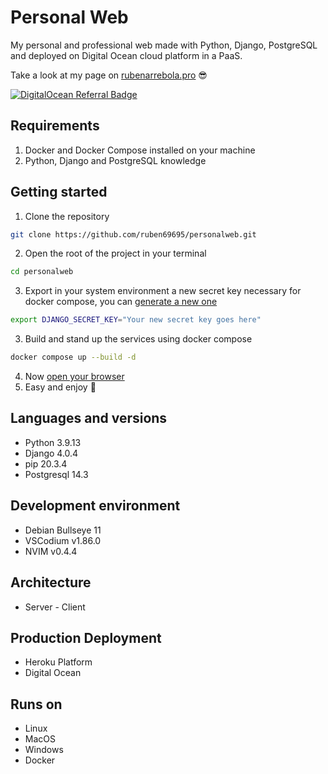 # Personal Web
My personal and professional web made with Python, Django, PostgreSQL and deployed on Digital Ocean cloud platform in a PaaS.

Take a look at my page on [rubenarrebola.pro](https://www.rubenarrebola.pro) 😎

[![DigitalOcean Referral Badge](https://web-platforms.sfo2.digitaloceanspaces.com/WWW/Badge%203.svg)](https://www.digitalocean.com/?refcode=e212aaa8b0c3&utm_campaign=Referral_Invite&utm_medium=Referral_Program&utm_source=badge)

## Requirements
1. Docker and Docker Compose installed on your machine
2. Python, Django and PostgreSQL knowledge

## Getting started
1. Clone the repository
```bash
git clone https://github.com/ruben69695/personalweb.git
```
2. Open the root of the project in your terminal
```bash
cd personalweb
```
3. Export in your system environment a new secret key necessary for docker compose, you can [generate a new one](https://djecrety.ir/)
```bash
export DJANGO_SECRET_KEY="Your new secret key goes here"
```
3. Build and stand up the services using docker compose
```bash
docker compose up --build -d
```
4. Now [open your browser](http://127.0.0.1:8000/)
5. Easy and enjoy 🍻

## Languages and versions
- Python 3.9.13
- Django 4.0.4
- pip 20.3.4
- Postgresql 14.3

## Development environment
- Debian Bullseye 11
- VSCodium v1.86.0
- NVIM v0.4.4

## Architecture
- Server - Client

## Production Deployment
- Heroku Platform
- Digital Ocean

## Runs on
- Linux
- MacOS
- Windows
- Docker

